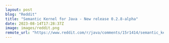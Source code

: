 ```yaml
---
layout: post
blog: "Reddit"
title: "Semantic Kernel for Java - New release 0.2.8-alpha"
date: 2023-08-14T17:28:37Z
image: images/reddit.png
remote_url: "https://www.reddit.com/r/java/comments/15r1414/semantic_kernel_for_java_new_release_028alpha/"
---
```

